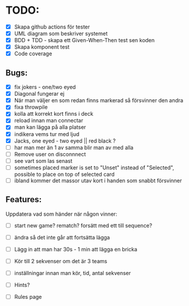 # TODO:

- [x] Skapa github actions för tester
- [x] UML diagram som beskriver systemet
- [x] BDD + TDD - skapa ett Given-When-Then test sen koden
- [x] Skapa komponent test
- [x] Code coverage

## Bugs:

- [x] fix jokers - one/two eyed
- [x] Diagonal fungerar ej
- [x] När man väljer en som redan finns markerad så försvinner den andra
- [x] fixa throwpile
- [x] kolla att korrekt kort finns i deck
- [x] reload innan man connectar
- [x] man kan lägga på alla platser
- [x] indikera vems tur med ljud
- [x] Jacks, one eyed - two eyed || red black ?
- [ ] har man mer än 1 av samma blir man av med alla
- [ ] Remove user on disconnnect
- [ ] see vart som las senast
- [ ] sometimes placed marker is set to "Unset" instead of "Selected", possible to place on top of selected card
- [ ] ibland kommer det massor utav kort i handen som snabbt försvinner

## Features:

Uppdatera vad som händer när någon vinner:

- [ ] start new game? rematch? forsätt med ett till sequence?
- [ ] ändra så det inte går att fortsätta lägga

- [ ] Lägg in att man har 30s - 1 min att lägga en bricka
- [ ] Kör till 2 sekvenser om det är 3 teams
- [ ] inställningar innan man kör, tid, antal sekvenser
- [ ] Hints?
- [ ] Rules page
